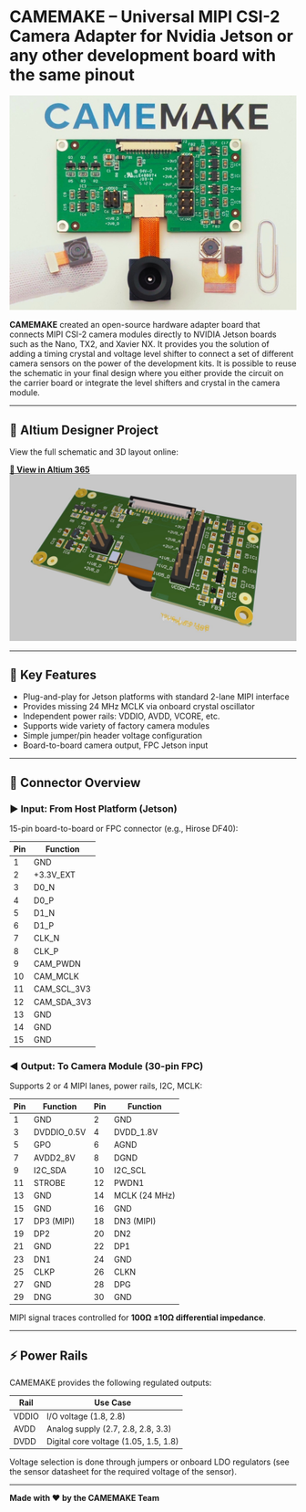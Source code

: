 # CAMEMAKE – Universal MIPI CSI-2 Camera Adapter for Nvidia Jetson or any other development board with the same pinout

![CAMEMAKE](./8d965933-4bc1-402a-b9b1-58cc3b36b0d1.jpg)

**CAMEMAKE** created an open-source hardware adapter board that connects MIPI CSI-2 camera modules directly to NVIDIA Jetson boards such as the Nano, TX2, and Xavier NX.
It provides you the solution of adding a timing crystal and voltage level shifter to connect a set of different camera sensors on the power of the development kits.
It is possible to reuse the schematic in your final design where you either provide the circuit on the carrier board or integrate the level shifters and crystal in the camera module.

---

## 🔗 Altium Designer Project

View the full schematic and 3D layout online:

**[🧭 View in Altium 365](https://365.altium.com/files/9A22F9D0-325F-4AF5-839A-7F1FEFB84FBE?variant=[No+Variations])**
![PCB 3D View](./pcb3D.jpg)

---

## 🧰 Key Features

- Plug-and-play for Jetson platforms with standard 2-lane MIPI interface
- Provides missing 24 MHz MCLK via onboard crystal oscillator
- Independent power rails: VDDIO, AVDD, VCORE, etc.
- Supports wide variety of factory camera modules
- Simple jumper/pin header voltage configuration
- Board-to-board camera output, FPC Jetson input

---

## 🔌 Connector Overview

### ▶️ Input: From Host Platform (Jetson)

15-pin board-to-board or FPC connector (e.g., Hirose DF40):

| Pin | Function        |
|-----|-----------------|
| 1   | GND             |
| 2   | +3.3V_EXT       |
| 3   | D0_N            |
| 4   | D0_P            |
| 5   | D1_N            |
| 6   | D1_P            |
| 7   | CLK_N           |
| 8   | CLK_P           |
| 9   | CAM_PWDN        |
| 10  | CAM_MCLK        |
| 11  | CAM_SCL_3V3     |
| 12  | CAM_SDA_3V3     |
| 13  | GND             |
| 14  | GND             |
| 15  | GND             |

### ◀️ Output: To Camera Module (30-pin FPC)

Supports 2 or 4 MIPI lanes, power rails, I2C, MCLK:

| Pin | Function      | Pin | Function      |
|-----|---------------|-----|---------------|
| 1   | GND           | 2   | GND           |
| 3   | DVDDIO_0.5V   | 4   | DVDD_1.8V     |
| 5   | GPO           | 6   | AGND          |
| 7   | AVDD2_8V      | 8   | DGND          |
| 9   | I2C_SDA       | 10  | I2C_SCL       |
| 11  | STROBE        | 12  | PWDN1         |
| 13  | GND           | 14  | MCLK (24 MHz) |
| 15  | GND           | 16  | GND           |
| 17  | DP3 (MIPI)    | 18  | DN3 (MIPI)    |
| 19  | DP2           | 20  | DN2           |
| 21  | GND           | 22  | DP1           |
| 23  | DN1           | 24  | GND           |
| 25  | CLKP          | 26  | CLKN          |
| 27  | GND           | 28  | DPG           |
| 29  | DNG           | 30  | GND           |

MIPI signal traces controlled for **100Ω ±10Ω differential impedance**.

---

## ⚡ Power Rails

CAMEMAKE provides the following regulated outputs:

| Rail     | Use Case                       |
|----------|--------------------------------|
| VDDIO    | I/O voltage (1.8, 2.8)   |
| AVDD     | Analog supply (2.7, 2.8, 2.8, 3.3)      |
| DVDD     | Digital core voltage (1.05, 1.5, 1.8) |

Voltage selection is done through jumpers or onboard LDO regulators (see the sensor datasheet for the required voltage of the sensor).

---
**Made with ❤️ by the CAMEMAKE Team**

